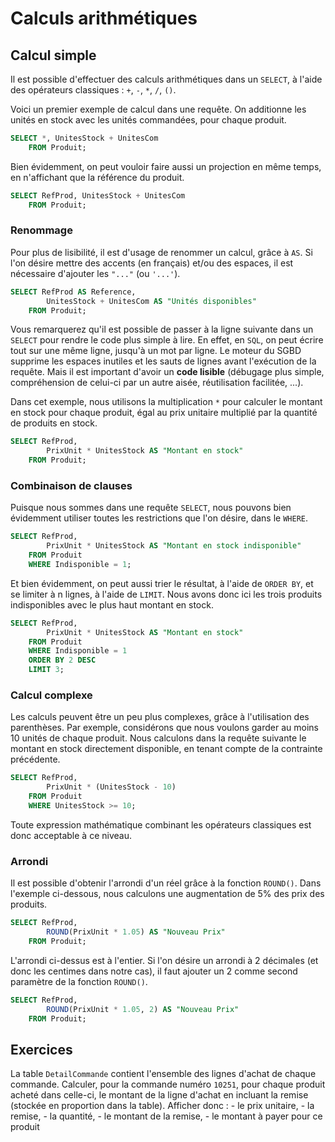 # Calculs arithmétiques


## Calcul simple

Il est possible d'effectuer des calculs arithmétiques dans un `SELECT`, à l'aide des opérateurs classiques : `+`, `-`, `*`, `/`, `()`. 

Voici un premier exemple de calcul dans une requête. On additionne les unités en stock avec les unités commandées, pour chaque produit.

```sql
SELECT *, UnitesStock + UnitesCom
    FROM Produit;
```

Bien évidemment, on peut vouloir faire aussi un projection en même temps, en n'affichant que la référence du produit.

```sql
SELECT RefProd, UnitesStock + UnitesCom
    FROM Produit;
```

### Renommage 

Pour plus de lisibilité, il est d'usage de renommer un calcul, grâce à `AS`. Si l'on désire mettre des accents (en français) et/ou des espaces, il est nécessaire d'ajouter les `"..."` (ou `'...'`). 

```sql
SELECT RefProd AS Reference, 
		UnitesStock + UnitesCom AS "Unités disponibles"
    FROM Produit;
```

Vous remarquerez qu'il est possible de passer à la ligne suivante dans un `SELECT` pour rendre le code plus simple à lire. En effet, en `SQL`, on peut écrire tout sur une même ligne, jusqu'à un mot par ligne. Le moteur du SGBD supprime les espaces inutiles et les sauts de lignes avant l'exécution de la requête. Mais il est important d'avoir un **code lisible** (débugage plus simple, compréhension de celui-ci par un autre aisée, réutilisation facilitée, ...).

Dans cet exemple, nous utilisons la multiplication `*` pour calculer le montant en stock pour chaque produit, égal au prix unitaire multiplié par la quantité de produits en stock.

```sql
SELECT RefProd, 
		PrixUnit * UnitesStock AS "Montant en stock"
    FROM Produit;
```

### Combinaison de clauses

Puisque nous sommes dans une requête `SELECT`, nous pouvons bien évidemment utiliser toutes les restrictions que l'on désire, dans le `WHERE`.

```sql
SELECT RefProd, 
		PrixUnit * UnitesStock AS "Montant en stock indisponible"
    FROM Produit
    WHERE Indisponible = 1;
```

Et bien évidemment, on peut aussi trier le résultat, à l'aide de `ORDER BY`, et se limiter à n lignes, à l'aide de `LIMIT`. Nous avons donc ici les trois produits indisponibles avec le plus haut montant en stock.

```sql
SELECT RefProd, 
		PrixUnit * UnitesStock AS "Montant en stock"
    FROM Produit
    WHERE Indisponible = 1
    ORDER BY 2 DESC
    LIMIT 3;
```

### Calcul complexe

Les calculs peuvent être un peu plus complexes, grâce à l'utilisation des parenthèses. Par exemple, considérons que nous voulons garder au moins 10 unités de chaque produit. Nous calculons dans la requête suivante le montant en stock directement disponible, en tenant compte de la contrainte précédente.

```sql
SELECT RefProd, 
		PrixUnit * (UnitesStock - 10)
    FROM Produit
    WHERE UnitesStock >= 10;
```

Toute expression mathématique combinant les opérateurs classiques est donc acceptable à ce niveau.

### Arrondi

Il est possible d'obtenir l'arrondi d'un réel grâce à la fonction `ROUND()`. Dans l'exemple ci-dessous, nous calculons une augmentation de 5% des prix des produits.

```sql
SELECT RefProd, 
		ROUND(PrixUnit * 1.05) AS "Nouveau Prix"
    FROM Produit;
```

L'arrondi ci-dessus est à l'entier. Si l'on désire un arrondi à 2 décimales (et donc les centimes dans notre cas), il faut ajouter un 2 comme second paramètre de la fonction `ROUND()`.

```sql
SELECT RefProd, 
		ROUND(PrixUnit * 1.05, 2) AS "Nouveau Prix"
    FROM Produit;
```

## Exercices

La table `DetailCommande` contient l'ensemble des lignes d'achat de chaque commande. Calculer, pour la commande numéro `10251`, pour chaque produit acheté dans celle-ci, le montant de la ligne d'achat en incluant la remise (stockée en proportion dans la table). Afficher donc :
	- le prix unitaire, 
	- la remise, 
	- la quantité, 
	- le montant de la remise, 
	- le montant à payer pour ce produit
